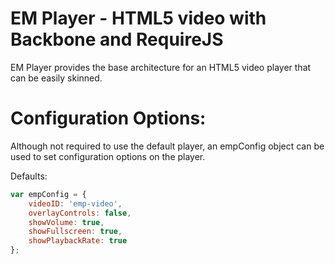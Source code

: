 # EM Player - HTML5 video with Backbone and RequireJS

EM Player provides the base architecture for an HTML5 video player that can be easily skinned.

# Configuration Options:

Although not required to use the default player, an empConfig object can be used to set configuration options on the player.

Defaults:

``` js
var empConfig = {
	videoID: 'emp-video',
	overlayControls: false,
	showVolume: true,
	showFullscreen: true,
	showPlaybackRate: true
};
```